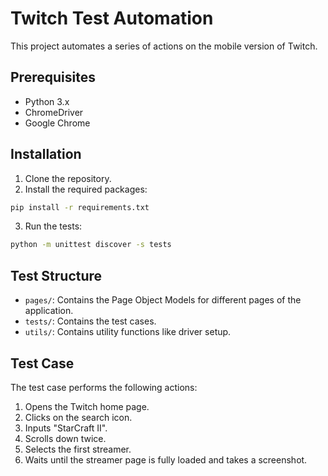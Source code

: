 # Twitch Test Automation

This project automates a series of actions on the mobile version of Twitch.

## Prerequisites

- Python 3.x
- ChromeDriver
- Google Chrome

## Installation

1. Clone the repository.
2. Install the required packages:

```bash
pip install -r requirements.txt
```

3. Run the tests:

```bash
python -m unittest discover -s tests
```

## Test Structure

- `pages/`: Contains the Page Object Models for different pages of the application.
- `tests/`: Contains the test cases.
- `utils/`: Contains utility functions like driver setup.

## Test Case

The test case performs the following actions:

1. Opens the Twitch home page.
2. Clicks on the search icon.
3. Inputs "StarCraft II".
4. Scrolls down twice.
5. Selects the first streamer.
6. Waits until the streamer page is fully loaded and takes a screenshot.
